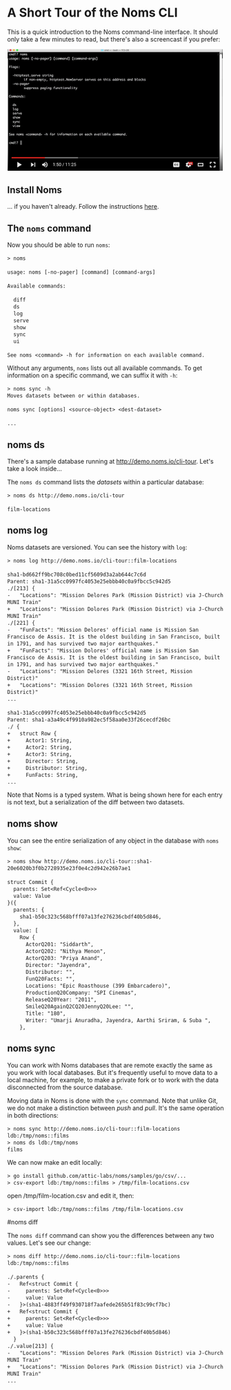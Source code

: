 # A Short Tour of the Noms CLI

This is a quick introduction to the Noms command-line interface. It should only take a few minutes to read, but there's also a screencast if you prefer:

[<img src="cli-screencast.png" width="500">](https://www.youtube.com/watch?v=NeBsaNdAn68)

## Install Noms

... if you haven't already. Follow the instructions [here](https://github.com/attic-labs/noms#setup).

## The `noms` command

Now you should be able to run `noms`:

```
> noms

usage: noms [-no-pager] [command] [command-args]

Available commands:

  diff
  ds
  log
  serve
  show
  sync
  ui

See noms <command> -h for information on each available command.
```

Without any arguments, `noms` lists out all available commands. To get information on a specific command, we can suffix it with `-h`:

```
> noms sync -h
Moves datasets between or within databases.

noms sync [options] <source-object> <dest-dataset>

...
```

## noms ds

There's a sample database running at http://demo.noms.io/cli-tour. Let's take a look inside...

The `noms ds` command lists the _datasets_ within a particular database:

```
> noms ds http://demo.noms.io/cli-tour

film-locations
```

## noms log

Noms datasets are versioned. You can see the history with `log`:

```
> noms log http://demo.noms.io/cli-tour::film-locations

sha1-bd662ff9bc708c0bed11cf5609d3a2ab644c7c6d
Parent: sha1-31a5cc0997fc4053e25ebbb40c0a9fbcc5c942d5
./[213] {
-   "Locations": "Mission Delores Park (Mission District) via J-Church MUNI Train"
+   "Locations": "Mission Dolores Park (Mission District) via J-Church MUNI Train"
./[221] {
-   "FunFacts": "Mission Delores' official name is Mission San Francisco de Assis. It is the oldest building in San Francisco, built in 1791, and has survived two major earthquakes."
+   "FunFacts": "Mission Dolores' official name is Mission San Francisco de Assis. It is the oldest building in San Francisco, built in 1791, and has survived two major earthquakes."
-   "Locations": "Mission Delores (3321 16th Street, Mission District)"
+   "Locations": "Mission Dolores (3321 16th Street, Mission District)"
...

sha1-31a5cc0997fc4053e25ebbb40c0a9fbcc5c942d5
Parent: sha1-a3a49c4f9910a982ec5f58aa0e33f26cecdf26bc
./ {
+   struct Row {
+     Actor1: String,
+     Actor2: String,
+     Actor3: String,
+     Director: String,
+     Distributor: String,
+     FunFacts: String,
...
```

Note that Noms is a typed system. What is being shown here for each entry is not text, but a serialization of the diff between two datasets.

## noms show

You can see the entire serialization of any object in the database with `noms show`:

```
> noms show http://demo.noms.io/cli-tour::sha1-20e6020b3f0b2728935e23f0e4c2d942e26b7ae1

struct Commit {
  parents: Set<Ref<Cycle<0>>>
  value: Value
}({
  parents: {
    sha1-b50c323c568bfff07a13fe276236cbdf40b5d846,
  },
  value: [
    Row {
      ActorQ201: "Siddarth",
      ActorQ202: "Nithya Menon",
      ActorQ203: "Priya Anand",
      Director: "Jayendra",
      Distributor: "",
      FunQ20Facts: "",
      Locations: "Epic Roasthouse (399 Embarcadero)",
      ProductionQ20Company: "SPI Cinemas",
      ReleaseQ20Year: "2011",
      SmileQ20AgainQ2CQ20JennyQ20Lee: "",
      Title: "180",
      Writer: "Umarji Anuradha, Jayendra, Aarthi Sriram, & Suba ",
    },
```

## noms sync

You can work with Noms databases that are remote exactly the same as you work with local databases. But it's frequently useful to move data to a local machine, for example, to make a private fork or to work with the data disconnected from the source database.

Moving data in Noms is done with the `sync` command. Note that unlike Git, we do not make a distinction between _push_ and _pull_. It's the same operation in both directions:

```
> noms sync http://demo.noms.io/cli-tour::film-locations ldb:/tmp/noms::films
> noms ds ldb:/tmp/noms
films
```

We can now make an edit locally:

```
> go install github.com/attic-labs/noms/samples/go/csv/...
> csv-export ldb:/tmp/noms::films > /tmp/film-locations.csv
```

open /tmp/film-location.csv and edit it, then:

```
> csv-import ldb:/tmp/noms::films /tmp/film-locations.csv
```

#noms diff

The `noms diff` command can show you the differences between any two values. Let's see our change:

```
> noms diff http://demo.noms.io/cli-tour::film-locations ldb:/tmp/noms::films

./.parents {
-   Ref<struct Commit {
-     parents: Set<Ref<Cycle<0>>>
-     value: Value
-   }>(sha1-4883ff49f930718f7aafede265b51f83c99cf7bc)
+   Ref<struct Commit {
+     parents: Set<Ref<Cycle<0>>>
+     value: Value
+   }>(sha1-b50c323c568bfff07a13fe276236cbdf40b5d846)
  }
./.value[213] {
-   "Locations": "Mission Delores Park (Mission District) via J-Church MUNI Train"
+   "Locations": "Mission Dolores Park (Mission District) via J-Church MUNI Train"
...
```
